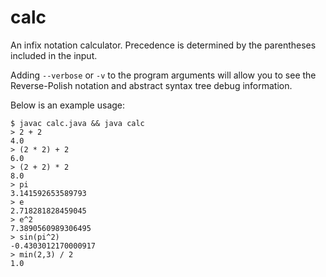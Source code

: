 calc
====
An infix notation calculator.  Precedence is determined by the parentheses included in the input.

Adding `--verbose` or `-v` to the program arguments will allow you to see the Reverse-Polish notation and abstract syntax tree debug information.

Below is an example usage:
```
$ javac calc.java && java calc
> 2 + 2
4.0
> (2 * 2) + 2
6.0
> (2 + 2) * 2
8.0
> pi
3.141592653589793
> e
2.718281828459045
> e^2
7.3890560989306495
> sin(pi^2)
-0.4303012170000917
> min(2,3) / 2
1.0
```
